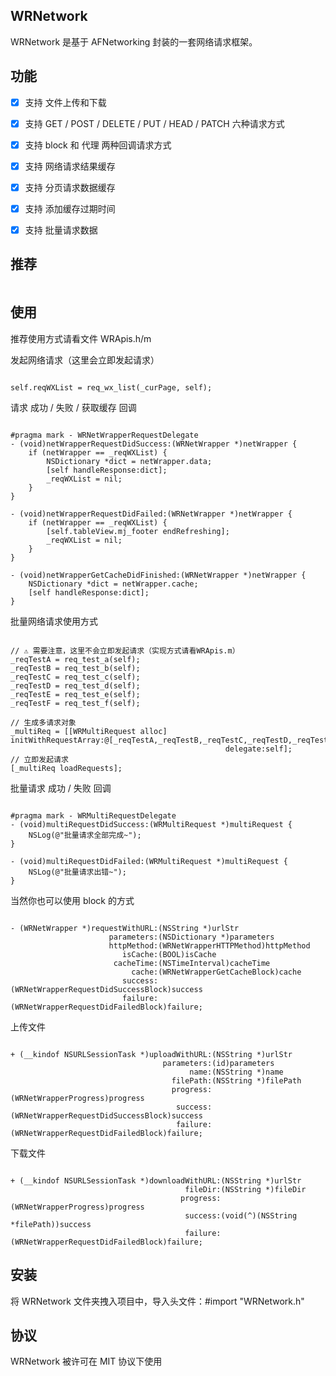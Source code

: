 ## WRNetwork

WRNetwork 是基于 AFNetworking 封装的一套网络请求框架。


## 功能

- [x] 支持 文件上传和下载
- [x] 支持 GET / POST / DELETE / PUT / HEAD / PATCH 六种请求方式
- [x] 支持 block 和 代理 两种回调请求方式
- [x] 支持 网络请求结果缓存
- [x] 支持 分页请求数据缓存
- [x] 支持 添加缓存过期时间
- [x] 支持 批量请求数据


## 推荐
<img src="https://github.com/wangrui460/WRNetwork/raw/master/screenshots/WRApis.png" alt="">


## 使用

推荐使用方式请看文件 WRApis.h/m

发起网络请求（这里会立即发起请求）
<pre><code>
self.reqWXList = req_wx_list(_curPage, self);
</code></pre>

请求 成功 / 失败 / 获取缓存 回调
<pre><code>
#pragma mark - WRNetWrapperRequestDelegate
- (void)netWrapperRequestDidSuccess:(WRNetWrapper *)netWrapper {
    if (netWrapper == _reqWXList) {
        NSDictionary *dict = netWrapper.data;
        [self handleResponse:dict];
        _reqWXList = nil;
    }
}

- (void)netWrapperRequestDidFailed:(WRNetWrapper *)netWrapper {
    if (netWrapper == _reqWXList) {
        [self.tableView.mj_footer endRefreshing];
        _reqWXList = nil;
    }
}

- (void)netWrapperGetCacheDidFinished:(WRNetWrapper *)netWrapper {
    NSDictionary *dict = netWrapper.cache;
    [self handleResponse:dict];
}
</code></pre>

批量网络请求使用方式
<pre><code>
// ⚠️ 需要注意，这里不会立即发起请求（实现方式请看WRApis.m）
_reqTestA = req_test_a(self);
_reqTestB = req_test_b(self);
_reqTestC = req_test_c(self);
_reqTestD = req_test_d(self);
_reqTestE = req_test_e(self);
_reqTestF = req_test_f(self);

// 生成多请求对象
_multiReq = [[WRMultiRequest alloc] initWithRequestArray:@[_reqTestA,_reqTestB,_reqTestC,_reqTestD,_reqTestE,_reqTestF]
                                                delegate:self];
// 立即发起请求
[_multiReq loadRequests];
</code></pre>

批量请求 成功 / 失败 回调
<pre><code>
#pragma mark - WRMultiRequestDelegate
- (void)multiRequestDidSuccess:(WRMultiRequest *)multiRequest {
    NSLog(@"批量请求全部完成~");
}

- (void)multiRequestDidFailed:(WRMultiRequest *)multiRequest {
    NSLog(@"批量请求出错~");
}
</code></pre>


当然你也可以使用 block 的方式
<pre><code>
- (WRNetWrapper *)requestWithURL:(NSString *)urlStr
                      parameters:(NSDictionary *)parameters
                      httpMethod:(WRNetWrapperHTTPMethod)httpMethod
                         isCache:(BOOL)isCache
                       cacheTime:(NSTimeInterval)cacheTime
                           cache:(WRNetWrapperGetCacheBlock)cache
                         success:(WRNetWrapperRequestDidSuccessBlock)success
                         failure:(WRNetWrapperRequestDidFailedBlock)failure;
</code></pre>

上传文件
<pre><code>
+ (__kindof NSURLSessionTask *)uploadWithURL:(NSString *)urlStr
                                  parameters:(id)parameters
                                        name:(NSString *)name
                                    filePath:(NSString *)filePath
                                    progress:(WRNetWrapperProgress)progress
                                     success:(WRNetWrapperRequestDidSuccessBlock)success
                                     failure:(WRNetWrapperRequestDidFailedBlock)failure;
</code></pre>

下载文件
<pre><code>
+ (__kindof NSURLSessionTask *)downloadWithURL:(NSString *)urlStr
                                       fileDir:(NSString *)fileDir
                                      progress:(WRNetWrapperProgress)progress
                                       success:(void(^)(NSString *filePath))success
                                       failure:(WRNetWrapperRequestDidFailedBlock)failure;
</code></pre>


## 安装

将 WRNetwork 文件夹拽入项目中，导入头文件：#import "WRNetwork.h"


## 协议

WRNetwork 被许可在 MIT 协议下使用



